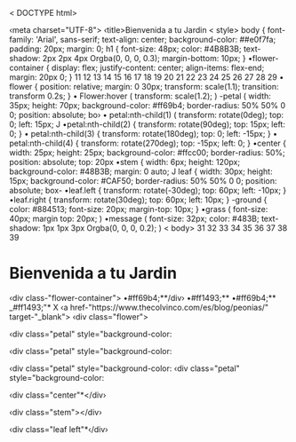 < DOCTYPE html>
<html lang="es">
<head>
‹meta charset="UTF-8"> <meta name="viewport"
content-"width-device-width, initial-scale-1.0">
‹title>Bienvenida a tu Jardin</title>
< style>
body { font-family: 'Arial', sans-serif; text-align: center; background-color:
##e0f7fa; padding: 20px; margin: 0;
h1 { font-size: 48px; color: #4B8B3B; text-shadow: 2px 2px 4px Orgba(0, 0, 0, 0.3); margin-bottom: 10px; }
•flower-container { display: flex; justify-content: center; align-items: flex-end; margin: 20px 0; }
11
12
13
14
15
16
17
18
19
20
21
22
23
24
25
26
27
28
29
• flower { position: relative; margin: 0 30px; transform: scale(1.1); transition: transform 0.2s; }
• Flower:hover ( transform: scale(1.2); )
-petal ( width: 35px; height: 70px; background-color: #ff69b4; border-radius: 50% 50% 0 0; position: absolute; bo›
• petal:nth-child(1) ( transform: rotate(0deg); top: 0; left: 15px; J
•petal:nth-child(2) { transform: rotate(90deg); top: 15px; left: 0; }
• petal:nth-child(3) { transform: rotate(180deg); top: 0; left: -15px; }
• petal:nth-child(4) { transform: rotate(270deg); top: -15px; left: 0; }
•center { width: 25px; height: 25px; background-color: #ffcc00; border-radius: 50%; position: absolute; top: 20px
•stem { width: 6px; height: 120px; background-color: #48B3B; margin: 0 auto; J
leaf { width: 30px; height: 15px; background-color: #CAF50; border-radius: 50% 50% 0 0; position: absolute; box-
•leaf.left { transform: rotate(-30deg); top: 60px; left: -10px; }
•leaf.right { transform: rotate(30deg); top: 60px; left: 10px; }
-ground { color: #884513; font-size: 20px; margin-top: 10px; }
•grass ( font-size: 40px; margin top: 20px; )
•message ( font-size: 32px; color: #483B; text-shadow: 1px 1px 3px Orgba(0, 0, 0, 0.2); )
</style>
</head> < body>
31
32
33
34
35
36
37
38
39
<h1 >Bienvenida a tu Jardin</h1>
‹div class-"flower-container">
•#ff69b4;**/div›
•#ff1493;**</div>
•#ff69b4;**</div>
_#ff1493;"*</div>
X
‹a href-"https://www.thecolvinco.com/es/blog/peonias/" target-"_blank">
‹div class="flower">

‹div class="petal" style="background-color:

‹div class="petal" style="background-color:

‹div class="petal" style="background-color:
‹div class="petal" style="background-color:

‹div class="center"*</div›

‹div class="stem"></div›

‹div class="leaf left"*‹/div›
